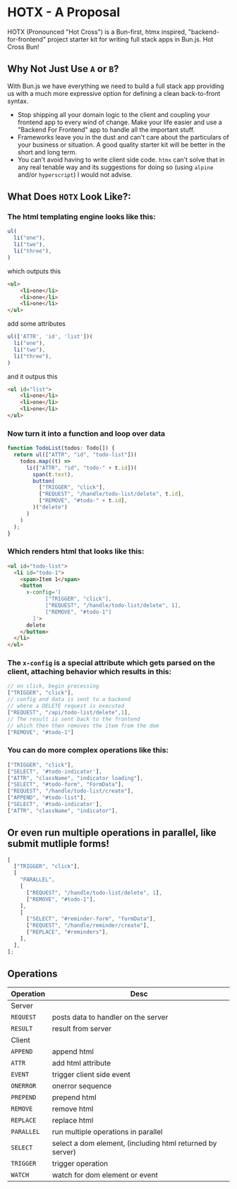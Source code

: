# HOTX - A Proposal
HOTX (Pronounced "Hot Cross") is a Bun-first, htmx inspired, "backend-for-frontend" project starter kit for writing full stack apps in Bun.js. Hot Cross Bun!

## Why Not Just Use `A` or `B`?
With Bun.js we have everything we need to build a full stack app providing us with a much more expressive option for defining a clean back-to-front syntax.

- Stop shipping all your domain logic to the client and coupling your frontend app to every wind of change. Make your life easier and use a "Backend For Frontend" app to handle all the important stuff.
- Frameworks leave you in the dust and can't care about the particulars of your business or situation. A good quality starter kit will be better in the short and long term.
- You can't avoid having to write client side code. `htmx` can't solve that in any real tenable way and its suggestions for doing so (using `alpine` and/or `hyperscript`) I would not advise.

## What Does `HOTX` Look Like?:

### The html templating engine looks like this:
```typescript
ul(
  li("one"),
  li("two"),
  li("three"),
)
```

which outputs this
```html
<ul>
    <li>one</li>
    <li>one</li>
    <li>one</li>
</ul>
```

add some attributes
```typescript
ul(['ATTR', 'id', 'list'])(
  li("one"),
  li("two"),
  li("three"),
)
```
and it outpus this
```html
<ul id="list">
    <li>one</li>
    <li>one</li>
    <li>one</li>
</ul>
```

### Now turn it into a function and loop over data
```typescript
function TodoList(todos: Todo[]) {
  return ul(["ATTR", "id", "todo-list"])(
    todos.map((t) =>
      li(["ATTR", "id", "todo-" + t.id])(
        span(t.text),
        button(
          ["TRIGGER", "click"],
          ["REQUEST", "/handle/todo-list/delete", t.id],
          ["REMOVE", "#todo-" + t.id],
        )("delete")
      )
    )
  );
}
```

### Which renders html that looks like this:
```html
<ul id="todo-list">
  <li id="todo-1">
    <span>Item 1</span>
    <button
      x-config='[
            ["TRIGGER", "click"],
            ["REQUEST", "/handle/todo-list/delete", 1],
            ["REMOVE", "#todo-1"]
        ]'>
      delete
    </button>
  </li>
</ul>
```


### The `x-config` is a special attribute which gets parsed on the client, attaching behavior which results in this: 
```js
// on click, begin processing
["TRIGGER", "click"],
// config and data is sent to a backend
// where a DELETE request is executed
["REQUEST", "/api/todo-list/delete",1],
// The result is sent back to the frontend
// which then then removes the item from the dom
["REMOVE", "#todo-1"]
```
### You can do more complex operations like this:
```js
["TRIGGER", "click"], 
["SELECT", '#todo-indicator'],
["ATTR", "className", "indicator loading"],
["SELECT", "#todo-form", "FormData"], 
["REQUEST", "/handle/todo-list/create"], 
["APPEND", "#todo-list"],
["SELECT", '#todo-indicator'],
["ATTR", "className", "indicator"],
```

## Or even run multiple operations in parallel, like submit mutliple forms!
```js
[
  ["TRIGGER", "click"],
  [
    "PARALLEL",
    [
      ["REQUEST", "/handle/todo-list/delete", 1],
      ["REMOVE", "#todo-1"],
    ],
    [
      ["SELECT", "#reminder-form", "formData"],
      ["REQUEST", "/handle/reminder/create"],
      ["REPLACE", "#reminders"],
    ],
  ],
];
```
## Operations

| Operation | Desc |
|---|---|
| Server
| `REQUEST`   | posts data to handler on the server |
| `RESULT`    | result from server |
| Client
| `APPEND`    | append html |
| `ATTR`      | add html attribute |
| `EVENT`     | trigger client side event |
| `ONERROR`   | onerror sequence |
| `PREPEND`   | prepend html |
| `REMOVE`    | remove html |
| `REPLACE`   | replace html |
| `PARALLEL`  | run multiple operations in parallel |
| `SELECT`    | select a dom element, (including html returned by server) |
| `TRIGGER`   | trigger operation |
| `WATCH` | watch for dom element or event |
